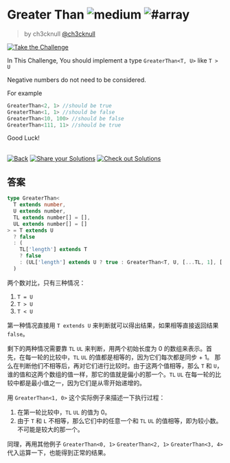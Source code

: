 <!--info-header-start--><h1>Greater Than <img src="https://img.shields.io/badge/-medium-d9901a" alt="medium"/> <img src="https://img.shields.io/badge/-%23array-999" alt="#array"/></h1><blockquote><p>by ch3cknull <a href="https://github.com/ch3cknull" target="_blank">@ch3cknull</a></p></blockquote><p><a href="https://tsch.js.org/4425/play" target="_blank"><img src="https://img.shields.io/badge/-Take%20the%20Challenge-3178c6?logo=typescript&logoColor=white" alt="Take the Challenge"/></a> </p><!--info-header-end-->

In This Challenge, You should implement a type `GreaterThan<T, U>` like `T > U`

Negative numbers do not need to be considered.

For example

```ts
GreaterThan<2, 1> //should be true
GreaterThan<1, 1> //should be false
GreaterThan<10, 100> //should be false
GreaterThan<111, 11> //should be true
```

Good Luck!

<!--info-footer-start--><br><a href="../../README.md" target="_blank"><img src="https://img.shields.io/badge/-Back-grey" alt="Back"/></a> <a href="https://tsch.js.org/4425/answer" target="_blank"><img src="https://img.shields.io/badge/-Share%20your%20Solutions-teal" alt="Share your Solutions"/></a> <a href="https://tsch.js.org/4425/solutions" target="_blank"><img src="https://img.shields.io/badge/-Check%20out%20Solutions-de5a77?logo=awesome-lists&logoColor=white" alt="Check out Solutions"/></a> <!--info-footer-end-->

## 答案 
```ts
type GreaterThan<
  T extends number, 
  U extends number, 
  TL extends number[] = [], 
  UL extends number[] = []
> = T extends U 
  ? false
  : (
    TL['length'] extends T 
    ? false 
    : (UL['length'] extends U ? true : GreaterThan<T, U, [...TL, 1], [...UL, 1]>)
  )
```
两个数对比，只有三种情况：
1. `T = U`
2. `T > U`
3. `T < U`

第一种情况直接用 `T extends U` 来判断就可以得出结果，如果相等直接返回结果 `false`。

剩下的两种情况需要靠 `TL` `UL` 来判断，用两个初始长度为 0 的数组来表示。首先，在每一轮的比较中，`TL` `UL` 的值都是相等的，因为它们每次都是同步 + 1。
那么在判断他们不相等后，再对它们进行比较时。由于这两个值相等，那么 `T` 和 `U`，谁的值和这两个数组的值一样，那它的值就是偏小的那一个。`TL` `UL` 在每一轮的比较中都是最小值之一，因为它们是从零开始递增的。

用 `GreaterThan<1, 0>` 这个实际例子来描述一下执行过程：
1. 在第一轮比较中，`TL` `UL` 的值为 0。
2. 由于 `T` 和 `L` 不相等，那么它们中的任意一个和 `TL` `UL` 的值相等，即为较小数。不可能是较大的那一个。

同理，再用其他例子 `GreaterThan<0, 1>` `GreaterThan<2, 1>` `GreaterThan<3, 4>` 代入运算一下，也能得到正常的结果。